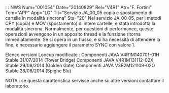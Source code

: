  :  : NWS Num="001054" Date="20140829" Rel="V4R1" Atr="F. Fortini" Tem="APP" App="LO" Tit="Servizio JA_00_05 copia e spostamento di cartelle in modalità sincrona" Sts="20"
Nel servizio JA_00_05, per i metodi CPY (copia) e MOV (spostamento) di intere cartelle, è stata introdotta la modalità sincrona.
Normalmente, per questioni di performance, queste operazioni avvengono in un apposito thread e la funzione ritorna immediatamente.
Se si opera in un flusso, e si ha necessità di attendere la fine, è necessario aggiungere il parametro SYNC con valore 1.

Elenco versioni Loocup modificate : 
Componenti JAVA  V4R1M140701-01H Stable 31/07/2014 (Tower Bridge)
Componenti JAVA  V4R1M131112-02X Stable 29/08/2014 (Golden Gate)
Componenti JAVA  V3R2M121109-02O Stable 28/08/2014 (Spighe Blu)

NOTA :  se  questa caratteristica servisse anche su altre versioni contattare il laboratorio.
